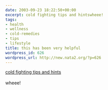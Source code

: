 ```yaml
---
date: 2003-09-23 18:22:50+00:00
excerpt: cold fighting tips and hintswheee!
tags:
- health
- wellness
- cold-remedies
- tips
- lifestyle
title: this has been very helpful
wordpress_id: 626
wordpress_url: http://new.nata2.org/?p=626
---
```


<a href="http://my.webmd.com/content/pages/5/4068_101.htm">cold fighting tips and hints</a><br/><br/>wheee!